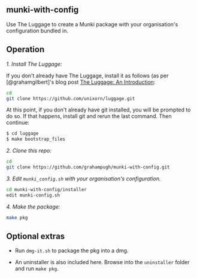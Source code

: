 munki-with-config
-----------------

Use The Luggage to create a Munki package with your organisation's configuration 
bundled in. 

Operation
---------

*1. Install The Luggage:*

If you don't already have The Luggage, install it as follows (as per [@grahamgilbert]'s blog post [The Luggage: An Introduction][2]:

```bash
cd
git clone https://github.com/unixorn/luggage.git
```

At this point, if you don't already have git installed, you will be prompted to do so. If that happens, install git and rerun the last command. Then continue:

```bash
$ cd luggage
$ make bootstrap_files
```

*2. Clone this repo:*

```bash
cd
git clone https://github.com/grahampugh/munki-with-config.git
```

*3. Edit `munki_config.sh` with your organisation's configuration.*

```bash
cd munki-with-config/installer
edit munki-config.sh
```

*4. Make the package:*
```bash
make pkg
```

Optional extras
---------------

  * Run `dmg-it.sh` to package the pkg into a dmg.

  * An uninstaller is also included here. Browse into the `uninstaller` folder and run `make pkg`.

[1]: https://derflounder.wordpress.com/2015/03/13/deploying-a-pre-configured-junos-pulse-vpn-client-on-os-x/
[2]: http://grahamgilbert.com/blog/2013/08/09/the-luggage-an-introduction/

